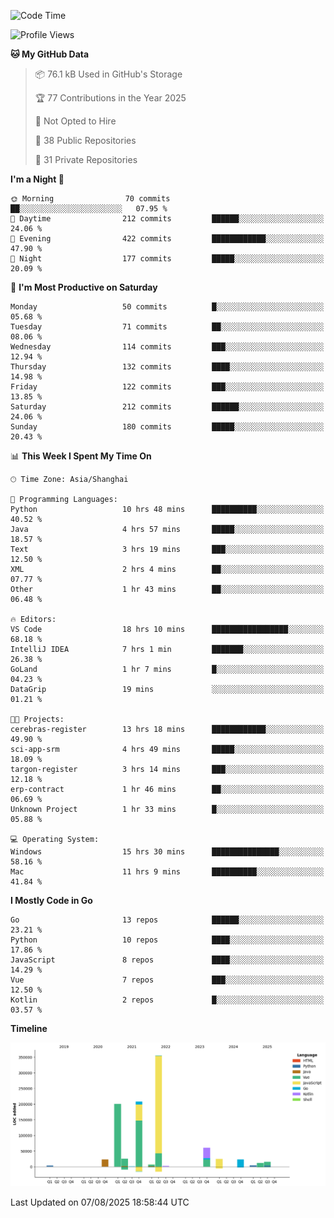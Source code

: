 <!--START_SECTION:waka-->
![Code Time](http://img.shields.io/badge/Code%20Time-4%2C335%20hrs%2011%20mins-blue)

![Profile Views](http://img.shields.io/badge/Profile%20Views-0-blue)

**🐱 My GitHub Data** 

> 📦 76.1 kB Used in GitHub's Storage 
 > 
> 🏆 77 Contributions in the Year 2025
 > 
> 🚫 Not Opted to Hire
 > 
> 📜 38 Public Repositories 
 > 
> 🔑 31 Private Repositories 
 > 
**I'm a Night 🦉** 

```text
🌞 Morning                70 commits          ██░░░░░░░░░░░░░░░░░░░░░░░   07.95 % 
🌆 Daytime                212 commits         ██████░░░░░░░░░░░░░░░░░░░   24.06 % 
🌃 Evening                422 commits         ████████████░░░░░░░░░░░░░   47.90 % 
🌙 Night                  177 commits         █████░░░░░░░░░░░░░░░░░░░░   20.09 % 
```
📅 **I'm Most Productive on Saturday** 

```text
Monday                   50 commits          █░░░░░░░░░░░░░░░░░░░░░░░░   05.68 % 
Tuesday                  71 commits          ██░░░░░░░░░░░░░░░░░░░░░░░   08.06 % 
Wednesday                114 commits         ███░░░░░░░░░░░░░░░░░░░░░░   12.94 % 
Thursday                 132 commits         ████░░░░░░░░░░░░░░░░░░░░░   14.98 % 
Friday                   122 commits         ███░░░░░░░░░░░░░░░░░░░░░░   13.85 % 
Saturday                 212 commits         ██████░░░░░░░░░░░░░░░░░░░   24.06 % 
Sunday                   180 commits         █████░░░░░░░░░░░░░░░░░░░░   20.43 % 
```


📊 **This Week I Spent My Time On** 

```text
🕑︎ Time Zone: Asia/Shanghai

💬 Programming Languages: 
Python                   10 hrs 48 mins      ██████████░░░░░░░░░░░░░░░   40.52 % 
Java                     4 hrs 57 mins       █████░░░░░░░░░░░░░░░░░░░░   18.57 % 
Text                     3 hrs 19 mins       ███░░░░░░░░░░░░░░░░░░░░░░   12.50 % 
XML                      2 hrs 4 mins        ██░░░░░░░░░░░░░░░░░░░░░░░   07.77 % 
Other                    1 hr 43 mins        ██░░░░░░░░░░░░░░░░░░░░░░░   06.48 % 

🔥 Editors: 
VS Code                  18 hrs 10 mins      █████████████████░░░░░░░░   68.18 % 
IntelliJ IDEA            7 hrs 1 min         ███████░░░░░░░░░░░░░░░░░░   26.38 % 
GoLand                   1 hr 7 mins         █░░░░░░░░░░░░░░░░░░░░░░░░   04.23 % 
DataGrip                 19 mins             ░░░░░░░░░░░░░░░░░░░░░░░░░   01.21 % 

🐱‍💻 Projects: 
cerebras-register        13 hrs 18 mins      ████████████░░░░░░░░░░░░░   49.90 % 
sci-app-srm              4 hrs 49 mins       █████░░░░░░░░░░░░░░░░░░░░   18.09 % 
targon-register          3 hrs 14 mins       ███░░░░░░░░░░░░░░░░░░░░░░   12.18 % 
erp-contract             1 hr 46 mins        ██░░░░░░░░░░░░░░░░░░░░░░░   06.69 % 
Unknown Project          1 hr 33 mins        █░░░░░░░░░░░░░░░░░░░░░░░░   05.88 % 

💻 Operating System: 
Windows                  15 hrs 30 mins      ███████████████░░░░░░░░░░   58.16 % 
Mac                      11 hrs 9 mins       ██████████░░░░░░░░░░░░░░░   41.84 % 
```

**I Mostly Code in Go** 

```text
Go                       13 repos            ██████░░░░░░░░░░░░░░░░░░░   23.21 % 
Python                   10 repos            ████░░░░░░░░░░░░░░░░░░░░░   17.86 % 
JavaScript               8 repos             ████░░░░░░░░░░░░░░░░░░░░░   14.29 % 
Vue                      7 repos             ███░░░░░░░░░░░░░░░░░░░░░░   12.50 % 
Kotlin                   2 repos             █░░░░░░░░░░░░░░░░░░░░░░░░   03.57 % 
```



**Timeline**

![Lines of Code chart](https://raw.githubusercontent.com/youtiaoguagua/youtiaoguagua/master/assets/bar_graph.png)


 Last Updated on 07/08/2025 18:58:44 UTC
<!--END_SECTION:waka-->